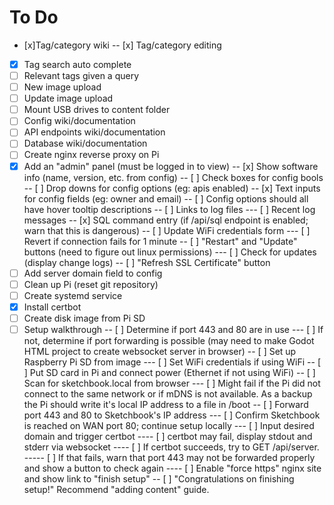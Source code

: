 # To Do

- [x]Tag/category wiki
-- [x] Tag/category editing
- [x] Tag search auto complete
- [ ] Relevant tags given a query
- [ ] New image upload
- [ ] Update image upload
- [ ] Mount USB drives to content folder
- [ ] Config wiki/documentation
- [ ] API endpoints wiki/documentation
- [ ] Database wiki/documentation
- [ ] Create nginx reverse proxy on Pi
- [x] Add an "admin" panel (must be logged in to view)
-- [x] Show software info (name, version, etc. from config)
-- [ ] Check boxes for config bools
-- [ ] Drop downs for config options (eg: apis enabled)
-- [x] Text inputs for config fields (eg: owner and email)
-- [ ] Config options should all have hover tooltip descriptions
-- [ ] Links to log files
--- [ ] Recent log messages
-- [x] SQL command entry (if /api/sql endpoint is enabled; warn that this is dangerous)
-- [ ] Update WiFi credentials form
--- [ ] Revert if connection fails for 1 minute
-- [ ] "Restart" and "Update" buttons (need to figure out linux permissions)
---  [ ] Check for updates (display change logs)
-- [ ] "Refresh SSL Certificate" button
- [ ] Add server domain field to config
- [ ] Clean up Pi (reset git repository)
- [ ] Create systemd service
- [x] Install certbot
- [ ] Create disk image from Pi SD
- [ ] Setup walkthrough
-- [ ] Determine if port 443 and 80 are in use
--- [ ] If not, determine if port forwarding is possible (may need to make Godot HTML project to create websocket server in browser)
-- [ ] Set up Raspberry Pi SD from image
--- [ ] Set WiFi credentials if using WiFi
-- [ ] Put SD card in Pi and connect power (Ethernet if not using WiFi)
-- [ ] Scan for sketchbook.local from browser
--- [ ] Might fail if the Pi did not connect to the same network or if mDNS is not available. As a backup the Pi should write it's local IP address to a file in /boot
-- [ ] Forward port 443 and 80 to Sketchbook's IP address
--- [ ] Confirm Sketchbook is reached on WAN port 80; continue setup locally
--- [ ] Input desired domain and trigger certbot
---- [ ] certbot may fail, display stdout and stderr via websocket
---- [ ] If certbot succeeds, try to GET /api/server.
----- [ ] If that fails, warn that port 443 may not be forwarded properly and show a button to check again
---- [ ] Enable "force https" nginx site and show link to "finish setup"
-- [ ] "Congratulations on finishing setup!" Recommend "adding content" guide.
